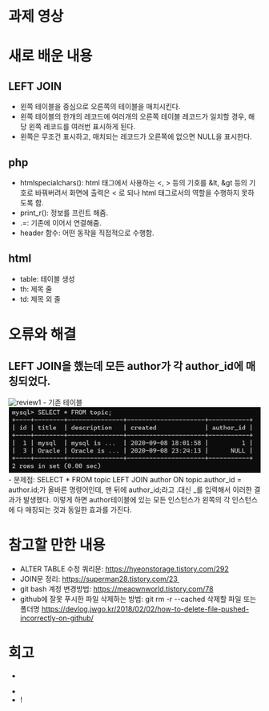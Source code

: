 # 과제 영상

# 새로 배운 내용
## LEFT JOIN
- 왼쪽 테이블을 중심으로 오른쪽의 테이블을 매치시킨다.
- 왼쪽 테이블의 한개의 레코드에 여러개의 오른쪽 테이블 레코드가 일치할 경우, 해당 왼쪽 레코드를 여러번 표시하게 된다.
- 왼쪽은 무조건 표시하고, 매치되는 레코드가 오른쪽에 없으면 NULL을 표시한다.
## php
- htmlspecialchars(): html 태그에서 사용하는 <, > 등의 기호를 &lt, &gt 등의 기호로 바꿔버려서 화면에 출력은 < 로 되나 html 태그로서의 역할을 수행하지 못하도록 함.
- print_r(): 정보를 프린트 해줌. 
- .=: 기존에 이어서 연결해줌.
- header 함수: 어떤 동작을 직접적으로 수행함.
## html
- table: 테이블 생성 
- th: 제목 줄 
- td: 제목 외 줄

# 오류와 해결
## LEFT JOIN을 했는데 모든 author가 각 author_id에 매칭되었다.
<img width="453" alt="review1" src="https://user-images.githubusercontent.com/70579136/94348042-39bfa780-0074-11eb-8561-c6cde82f7444.PNG">
- 기존 테이블
<img src="W04-P/review_image/review2.PNG"/>
- 문제점: SELECT * FROM topic LEFT JOIN author ON topic.author_id = author.id;가 올바른 명령어인데, 맨 뒤에 author_id;라고 .대신 _를 입력해서 이러한 결과가 발생했다. 이렇게 하면 author테이블에 있는 모든 인스턴스가 왼쪽의 각 인스턴스에 다 매칭되는 것과 동일한 효과를 가진다.

# 참고할 만한 내용
- ALTER TABLE 수정 쿼리문: https://hyeonstorage.tistory.com/292
- JOIN문 정리: https://superman28.tistory.com/23 
- git bash 계정 변경방법: https://meaownworld.tistory.com/78
- github에 잘못 푸시한 파일 삭제하는 방법: git rm -r --cached 삭제할 파일 또는 폴더명
https://devlog.jwgo.kr/2018/02/02/how-to-delete-file-pushed-incorrectly-on-github/

# 회고
+
-
- !
